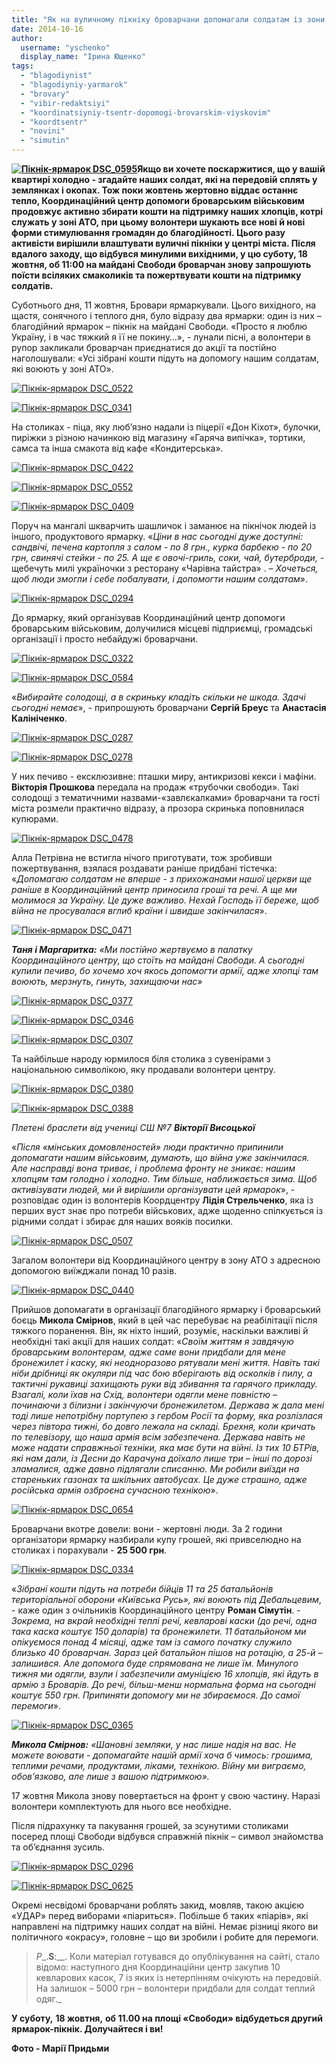 ```yaml
---
title: "Як на вуличному пікніку броварчани допомагали солдатам із зони АТО - ФОТО"
date: 2014-10-16
author: 
  username: "yschenko"
  display_name: "Ірина Ющенко"
tags: 
  - "blagodiynist"
  - "blagodiyniy-yarmarok"
  - "brovary"
  - "vibir-redaktsiyi"
  - "koordinatsiyniy-tsentr-dopomogi-brovarskim-viyskovim"
  - "koordtsentr"
  - "novini"
  - "simutin"
---
```


**[![Пікнік-ярмарок DSC_0595](https://mpz.brovary.org/wp-content/uploads/2014/10/Piknik-yarmarok-DSC_0595.jpg)](https://mpz.brovary.org/wp-content/uploads/2014/10/Piknik-yarmarok-DSC_0595.jpg)Якщо ви хочете поскаржитися, що у вашій квартирі холодно - згадайте наших солдат, які на передовій сплять у землянках і окопах. Тож поки жовтень жертовно віддає останнє тепло, Координаційний центр допомоги броварським військовим продовжує активно збирати кошти на підтримку наших хлопців, котрі служать у зоні АТО, при цьому волонтери шукають все нові й нові форми стимулювання громадян до благодійності. Цього разу активісти вирішили влаштувати вуличні пікніки у центрі міста. Після вдалого заходу, що відбувся минулими вихідними, у цю суботу, 18 жовтня, об 11:00 на майдані Свободи броварчан знову запрошують поїсти всіляких смаколиків та пожертвувати кошти на підтримку солдатів.**

Суботнього дня, 11 жовтня, Бровари ярмаркували. Цього вихідного, на щастя, сонячного і теплого дня, було відразу два ярмарки: один із них – благодійний ярмарок – пікнік на майдані Свободи. «Просто я люблю Україну, і в час тяжкий я її не покину…», - лунали пісні, а волонтери в рупор закликали броварчан приєднатися до акції та постійно наголошували: «Усі зібрані кошти підуть на допомогу нашим солдатам, які воюють у зоні АТО».

[![Пікнік-ярмарок DSC_0522](https://mpz.brovary.org/wp-content/uploads/2014/10/Piknik-yarmarok-DSC_0522.jpg)](https://mpz.brovary.org/wp-content/uploads/2014/10/Piknik-yarmarok-DSC_0522.jpg)

[![Пікнік-ярмарок DSC_0341](https://mpz.brovary.org/wp-content/uploads/2014/10/Piknik-yarmarok-DSC_0341.jpg)](https://mpz.brovary.org/wp-content/uploads/2014/10/Piknik-yarmarok-DSC_0341.jpg)

На столиках - піца, яку люб’язно надали із піцерії «Дон Кіхот», булочки, пиріжки з різною начинкою від магазину «Гаряча випічка», тортики, самса та інша смакота від кафе «Кондитерська».

[![Пікнік-ярмарок DSC_0422](https://mpz.brovary.org/wp-content/uploads/2014/10/Piknik-yarmarok-DSC_0422.jpg)](https://mpz.brovary.org/wp-content/uploads/2014/10/Piknik-yarmarok-DSC_0422.jpg)

[![Пікнік-ярмарок DSC_0552](https://mpz.brovary.org/wp-content/uploads/2014/10/Piknik-yarmarok-DSC_0552.jpg)](https://mpz.brovary.org/wp-content/uploads/2014/10/Piknik-yarmarok-DSC_0552.jpg)

[![Пікнік-ярмарок DSC_0409](https://mpz.brovary.org/wp-content/uploads/2014/10/Piknik-yarmarok-DSC_0409.jpg)](https://mpz.brovary.org/wp-content/uploads/2014/10/Piknik-yarmarok-DSC_0409.jpg)

Поруч на мангалі шкварчить шашличок і заманює на пікнічок людей із іншого, продуктового ярмарку. «_Ціни в нас сьогодні дуже доступні: сандвічі, печена картопля з салом - по 8 грн., курка барбекю - по 20 грн, свинячі стейки - по 25. А ще є овочі-гриль, соки, чай, бутерброди,_ - щебечуть милі україночки з ресторану «Чарівна тайстра» . – _Хочеться, щоб люди змогли і себе побалувати, і допомогти нашим солдатам_».

[![Пікнік-ярмарок DSC_0294](https://mpz.brovary.org/wp-content/uploads/2014/10/Piknik-yarmarok-DSC_0294.jpg)](https://mpz.brovary.org/wp-content/uploads/2014/10/Piknik-yarmarok-DSC_0294.jpg)

До ярмарку, який організував Координаційний центр допомоги броварським військовим, долучилися місцеві підприємці, громадські організації і просто небайдужі броварчани.

[![Пікнік-ярмарок DSC_0322](https://mpz.brovary.org/wp-content/uploads/2014/10/Piknik-yarmarok-DSC_0322.jpg)](https://mpz.brovary.org/wp-content/uploads/2014/10/Piknik-yarmarok-DSC_0322.jpg)

[![Пікнік-ярмарок DSC_0584](https://mpz.brovary.org/wp-content/uploads/2014/10/Piknik-yarmarok-DSC_0584.jpg)](https://mpz.brovary.org/wp-content/uploads/2014/10/Piknik-yarmarok-DSC_0584.jpg)

«_Вибирайте солодощі, а в скриньку кладіть скільки не шкода. Здачі сьогодні немає_», - припрошують броварчани **Сергій Бреус** та **Анастасія Калініченко**.

[![Пікнік-ярмарок DSC_0287](https://mpz.brovary.org/wp-content/uploads/2014/10/Piknik-yarmarok-DSC_0287.jpg)](https://mpz.brovary.org/wp-content/uploads/2014/10/Piknik-yarmarok-DSC_0287.jpg)

[![Пікнік-ярмарок  DSC_0278](https://mpz.brovary.org/wp-content/uploads/2014/10/Piknik-yarmarok-DSC_0278.jpg)](https://mpz.brovary.org/wp-content/uploads/2014/10/Piknik-yarmarok-DSC_0278.jpg)

У них печиво - ексклюзивне: пташки миру, антикризові кекси і мафіни. **Вікторія Прошкова** передала на продаж «трубочки свободи». Такі солодощі з тематичними назвами-«завлєкалками» броварчани та гості міста розмели практично відразу, а прозора скринька поповнилася купюрами.

[![Пікнік-ярмарок DSC_0478](https://mpz.brovary.org/wp-content/uploads/2014/10/Piknik-yarmarok-DSC_0478.jpg)](https://mpz.brovary.org/wp-content/uploads/2014/10/Piknik-yarmarok-DSC_0478.jpg)

Алла Петрівна не встигла нічого приготувати, тож зробивши пожертвування, взялася роздавати раніше придбані тістечка: «_Допомагаю солдатам не вперше - з прихожанами нашої церкви ще раніше в Координаційний центр приносила гроші та речі. А ще ми молимося за Україну. Це дуже важливо. Нехай Господь її береже, щоб війна не просувалася вглиб країни і швидше закінчилася_».

[![Пікнік-ярмарок DSC_0471](https://mpz.brovary.org/wp-content/uploads/2014/10/Piknik-yarmarok-DSC_0471.jpg)](https://mpz.brovary.org/wp-content/uploads/2014/10/Piknik-yarmarok-DSC_0471.jpg)

**_Таня і Маргаритка:_** _«Ми постійно жертвуємо в палатку Координаційного центру, що стоїть на майдані Свободи. А сьогодні купили печиво, бо хочемо хоч якось допомогти армії, адже хлопці там воюють, мерзнуть, гинуть, захищаючи нас»_

[![Пікнік-ярмарок DSC_0377](https://mpz.brovary.org/wp-content/uploads/2014/10/Piknik-yarmarok-DSC_0377.jpg)](https://mpz.brovary.org/wp-content/uploads/2014/10/Piknik-yarmarok-DSC_0377.jpg)

[![Пікнік-ярмарок DSC_0346](https://mpz.brovary.org/wp-content/uploads/2014/10/Piknik-yarmarok-DSC_0346.jpg)](https://mpz.brovary.org/wp-content/uploads/2014/10/Piknik-yarmarok-DSC_0346.jpg)

[![Пікнік-ярмарок DSC_0307](https://mpz.brovary.org/wp-content/uploads/2014/10/Piknik-yarmarok-DSC_0307.jpg)](https://mpz.brovary.org/wp-content/uploads/2014/10/Piknik-yarmarok-DSC_0307.jpg)

Та найбільше народу юрмилося біля столика з сувенірами з національною символікою, яку продавали волонтери центру.

[![Пікнік-ярмарок DSC_0380](https://mpz.brovary.org/wp-content/uploads/2014/10/Piknik-yarmarok-DSC_0380.jpg)](https://mpz.brovary.org/wp-content/uploads/2014/10/Piknik-yarmarok-DSC_0380.jpg)

[![Пікнік-ярмарок DSC_0388](https://mpz.brovary.org/wp-content/uploads/2014/10/Piknik-yarmarok-DSC_0388.jpg)](https://mpz.brovary.org/wp-content/uploads/2014/10/Piknik-yarmarok-DSC_0388.jpg)

_Плетені браслети від учениці СШ №7 **Вікторії Висоцької**_

«_Після «мінських домовленостей» люди практично припинили допомагати нашим військовим, думають, що війна уже закінчилася. Але насправді вона триває, і проблема фронту не зникає: нашим хлопцям там голодно і холодно. Тим більше, наближається зима. Щоб активізувати людей, ми й вирішили організувати цей ярмарок_», - розповідає один із волонтерів Коордцентру **Лідія Стрельченко**, яка із перших вуст знає про потреби військових, адже щоденно спілкується із рідними солдат і збирає для наших вояків посилки.

[![Пікнік-ярмарок DSC_0507](https://mpz.brovary.org/wp-content/uploads/2014/10/Piknik-yarmarok-DSC_0507.jpg)](https://mpz.brovary.org/wp-content/uploads/2014/10/Piknik-yarmarok-DSC_0507.jpg)

Загалом волонтери від Координаційного центру в зону АТО з адресною допомогою виїжджали понад 10 разів.

[![Пікнік-ярмарок DSC_0440](https://mpz.brovary.org/wp-content/uploads/2014/10/Piknik-yarmarok-DSC_0440.jpg)](https://mpz.brovary.org/wp-content/uploads/2014/10/Piknik-yarmarok-DSC_0440.jpg)

Прийшов допомагати в організації благодійного ярмарку і броварський боєць **Микола Смірнов**, який в цей час перебуває на реабілітації після тяжкого поранення. Він, як ніхто інший, розуміє, наскільки важливі й необхідні такі акції для наших солдат: «_Своїм життям я завдячую броварським волонтерам, адже саме вони придбали для мене бронежилет і каску, які неодноразово рятували мені життя. Навіть такі ніби дрібниці як окуляри під час бою вберігають від осколків і пилу, а тактичні рукавиці захищають руки від збивання та гарячого прикладу. Взагалі, коли їхав на Схід, волонтери одягли мене повністю – починаючи з білизни і закінчуючи бронежилетом. Держава ж дала мені тоді лише непотрібну портупею з гербом Росії та форму, яка розлізлася через півтора тижні, бо довго лежала на складі. Брехня, коли кричать по телевізору, що наша армія всім забезпечена. Держава навіть не може надати справжньої техніки, яка має бути на війні. Із тих 10 БТРів, які нам дали, із Десни до Карачуна доїхало лише три – інші по дорозі зламалися, адже давно підлягали списанню. Ми робили виїзди на стареньких газонах та шкільних автобусах. Це дуже страшно, адже російська армія озброєна сучасною технікою_».

[![Пікнік-ярмарок DSC_0654](https://mpz.brovary.org/wp-content/uploads/2014/10/Piknik-yarmarok-DSC_0654.jpg)](https://mpz.brovary.org/wp-content/uploads/2014/10/Piknik-yarmarok-DSC_0654.jpg)

Броварчани вкотре довели: вони - жертовні люди. За 2 години організатори ярмарку назбирали купу грошей, які привселюдно на столиках і порахували - **25 500 грн**.

[![Пікнік-ярмарок DSC_0334](https://mpz.brovary.org/wp-content/uploads/2014/10/Piknik-yarmarok-DSC_0334.jpg)](https://mpz.brovary.org/wp-content/uploads/2014/10/Piknik-yarmarok-DSC_0334.jpg)

«_Зібрані кошти підуть на потреби бійців 11 та 25 батальйонів територіальної оборони «Київська Русь», які воюють під Дебальцевим_, - каже один з очільників Координаційного центру **Роман Сімутін**. - _Зокрема, на вкрай необхідні теплі речі, кевларові каски (до речі, одна така каска коштує 150 доларів) та бронежилети. 11 батальйоном ми опікуємося понад 4 місяці, адже там із самого початку служило близько 40 броварчан. Зараз цей батальйон пішов на ротацію, а 25-й – залишився. Але допомога буде спрямована не лише їм. Минулого тижня ми одягли, взули і забезпечили амуніцією 16 хлопців, які йдуть в армію з Броварів. До речі, більш-менш нормальна форма на сьогодні коштує 550 грн. Припиняти допомогу ми не збираємося. До самої перемоги_».

[![Пікнік-ярмарок DSC_0365](https://mpz.brovary.org/wp-content/uploads/2014/10/Piknik-yarmarok-DSC_0365.jpg)](https://mpz.brovary.org/wp-content/uploads/2014/10/Piknik-yarmarok-DSC_0365.jpg)

**_Микола Смірнов:_** _«Шановні земляки, у нас лише надія на вас. Не можете воювати - допомагайте нашій армії хоча б чимось: грошима, теплими речами, продуктами, ліками, технікою. Війну ми виграємо, обов’язково, але лише з вашою підтримкою»._

17 жовтня Микола знову повертається на фронт у свою частину. Наразі волонтери комплектують для нього все необхідне.

Після підрахунку та пакування грошей, за зсунутими столиками посеред площі Свободи відбувся справжній пікнік – символ знайомства та об’єднання зусиль.

[![Пікнік-ярмарок DSC_0296](https://mpz.brovary.org/wp-content/uploads/2014/10/Piknik-yarmarok-DSC_0296.jpg)](https://mpz.brovary.org/wp-content/uploads/2014/10/Piknik-yarmarok-DSC_0296.jpg)

[![Пікнік-ярмарок DSC_0625](https://mpz.brovary.org/wp-content/uploads/2014/10/Piknik-yarmarok-DSC_0625.jpg)](https://mpz.brovary.org/wp-content/uploads/2014/10/Piknik-yarmarok-DSC_0625.jpg)

Окремі несвідомі броварчани роблять закид, мовляв, такою акцією «УДАР» перед виборами «піариться». Побільше б таких «піарів», які направлені на підтримку наших солдат на війні. Немає різниці якого ви політичного «окрасу», головне – що ви зробили і робите для перемоги.

> _P__.__S__:__. Коли матеріал готувався до опублікування на сайті, стало відомо: наступного дня Координаційни центр закупив 10 кевларових касок, 7 із яких із нетерпінням очікують на передовій. На залишок – 5000 грн – волонтери придбали для солдат теплий одяг._

**У суботу,** **18 жовтня,** **об 11.00 на площі «Свободи» відбудеться другий ярмарок-пікнік. Долучайтеся і ви!**

**Фото - Марії Придьми**
